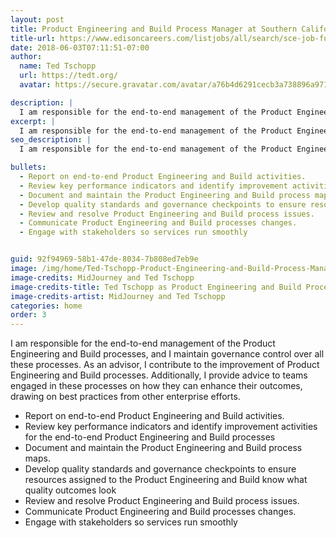 ```yaml
---
layout: post
title: Product Engineering and Build Process Manager at Southern California Edison
title-url: https://www.edisoncareers.com/listjobs/all/search/sce-job-function/information-technology/
date: 2018-06-03T07:11:51-07:00
author:
  name: Ted Tschopp
  url: https://tedt.org/
  avatar: https://secure.gravatar.com/avatar/a76b4d6291cecb3a738896a971bfb903?s=512&d=mp&r=g

description: |
  I am responsible for the end-to-end management of the Product Engineering and Build processes, and I maintain governance control over all these processes. As an advisor, I contribute to the improvement of Product Engineering and Build processes. Additionally, I provide advice to teams engaged in these processes on how they can enhance their outcomes, drawing on best practices from other enterprise efforts.
excerpt: |
  I am responsible for the end-to-end management of the Product Engineering and Build processes, and I maintain governance control over all these processes. As an advisor, I contribute to the improvement of Product Engineering and Build processes. Additionally, I provide advice to teams engaged in these processes on how they can enhance their outcomes, drawing on best practices from other enterprise efforts.   
seo_description: |
  I am responsible for the end-to-end management of the Product Engineering and Build processes, and I maintain governance control over all these processes. As an advisor, I contribute to the improvement of Product Engineering and Build processes. Additionally, I provide advice to teams engaged in these processes on how they can enhance their outcomes, drawing on best practices from other enterprise efforts.

bullets:
  - Report on end-to-end Product Engineering and Build activities.
  - Review key performance indicators and identify improvement activities for the end-to-end Product Engineering and Build processes
  - Document and maintain the Product Engineering and Build process maps.
  - Develop quality standards and governance checkpoints to ensure resources assigned to the Product Engineering and Build know what quality outcomes look
  - Review and resolve Product Engineering and Build process issues.
  - Communicate Product Engineering and Build processes changes.
  - Engage with stakeholders so services run smoothly


guid: 92f94969-58b1-47de-8034-7b808ed7eb9e
image: /img/home/Ted-Tschopp-Product-Engineering-and-Build-Process-Manager.jpg
image-credits: MidJourney and Ted Tschopp 
image-credits-title: Ted Tschopp as Product Engineering and Build Process Manager 
image-credits-artist: MidJourney and Ted Tschopp 
categories: home
order: 3
---
```



I am responsible for the end-to-end management of the Product Engineering and Build processes, and I maintain governance control over all these processes. As an advisor, I contribute to the improvement of Product Engineering and Build processes. Additionally, I provide advice to teams engaged in these processes on how they can enhance their outcomes, drawing on best practices from other enterprise efforts.

* Report on end-to-end Product Engineering and Build activities.
* Review key performance indicators and identify improvement activities for the end-to-end Product Engineering and Build processes
* Document and maintain the Product Engineering and Build process maps.
* Develop quality standards and governance checkpoints to ensure resources assigned to the Product Engineering and Build know what quality outcomes look
* Review and resolve Product Engineering and Build process issues.
* Communicate Product Engineering and Build processes changes.
* Engage with stakeholders so services run smoothly